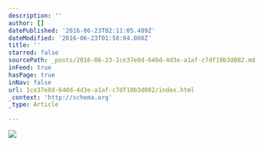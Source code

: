 ```yaml
---
description: ''
author: []
datePublished: '2016-06-23T02:11:05.489Z'
dateModified: '2016-06-23T01:58:04.080Z'
title: ''
starred: false
sourcePath: _posts/2016-06-23-1ce37e8d-640d-4d3e-a1af-c7df10b3d082.md
inFeed: true
hasPage: true
inNav: false
url: 1ce37e8d-640d-4d3e-a1af-c7df10b3d082/index.html
_context: 'http://schema.org'
_type: Article

---
```

![](https://the-grid-user-content.s3-us-west-2.amazonaws.com/f6c842a0-5de2-40b8-8a52-88cfd886dbc9.jpg)